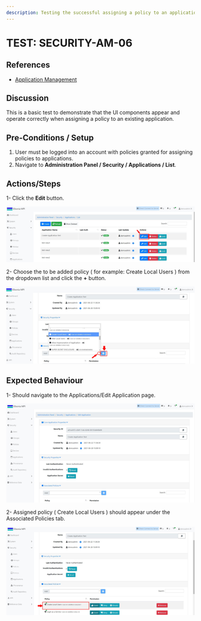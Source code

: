 ```yaml
---
description: Testing the successful assigning a policy to an application.
---
```


# TEST: SECURITY-AM-06

## References

* [Application Management](../../../../../../../operations-1/system-administration/security-administration/application-management.md)

## Discussion

This is a basic test to demonstrate that the UI components appear and operate correctly when assigning a policy to an existing application.

## Pre-Conditions / Setup

1. User must be logged into an account with policies granted for assigning policies to applications.
2. Navigate to **Administration Panel / Security / Applications / List**.

## Actions/Steps

1- Click the **Edit** button.

![](<../../../../../../../.gitbook/assets/19 (1).jpg>)

2- Choose the to be added policy ( for example: Create Local Users ) from the dropdown list and click the **+** button.

![](<../../../../../../../.gitbook/assets/20 (2).jpg>)

## Expected Behaviour

1- Should navigate to the Applications/Edit Application page.

![](<../../../../../../../.gitbook/assets/20 (1).jpg>)

2- Assigned policy ( Create Local Users ) should appear under the Associated Policies tab.

![](../../../../../../../.gitbook/assets/21.jpg)
